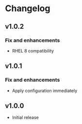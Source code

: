# Changelog

## v1.0.2

### Fix and enhancements

- RHEL 8 compatibility

## v1.0.1

### Fix and enhancements

- Apply configuration immediately

## v1.0.0

- Initial release

